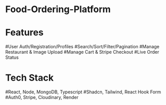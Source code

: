 # Food-Ordering-Platform

# Features
#User Auth/Registration/Profiles
#Search/Sort/Filter/Pagination
#Manage Restaurant & Image Upload
#Manage Cart & Stripe Checkout
#Live Order Status

# Tech Stack
#React, Node, MongoDB, Typescript
#Shadcn, Tailwind, React Hook Form
#Auth0, Stripe, Cloudinary, Render